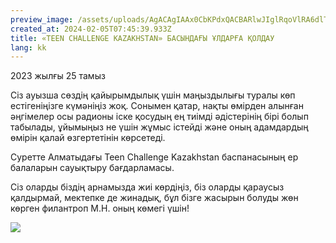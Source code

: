 ```yaml
---
preview_image: /assets/uploads/AgACAgIAAx0CbKPdxQACBARlwJIglRqoVlRA6dlTO_ffbbUTawACE-IxG-qZCEoLAAGN9-jSb8oBAAMCAAN5AAM0BA
created_at: 2024-02-05T07:45:39.933Z
title: «TEEN CHALLENGE KAZAKHSTAN» БАСЫНДАҒЫ ҰЛДАРҒА ҚОЛДАУ
lang: kk
---
```


2023 жылғы 25 тамыз

Сіз ауызша сөздің қайырымдылық үшін маңыздылығы туралы көп естігеніңізге күмәніңіз жоқ. Сонымен қатар, нақты өмірден алынған әңгімелер осы радионы іске қосудың ең тиімді әдістерінің бірі болып табылады, ұйымыңыз не үшін жұмыс істейді және оның адамдардың өмірін қалай өзгертетінін көрсетеді.

Суретте Алматыдағы Teen Challenge Kazakhstan баспанасының ер балаларын сауықтыру бағдарламасы.

Сіз оларды біздің арнамызда жиі көрдіңіз, біз оларды қараусыз қалдырмай, мектепке де жинадық, бұл бізге жасырын болуды жөн көрген филантроп М.Н. оның көмегі үшін!

![](/assets/uploads/AgACAgIAAx0CbKPdxQACBAVlwJIgGfl0eRgjl5y1FBHLlY0NgwACFOIxG-qZCEpK0eViXtvEuQEAAwIAA3kAAzQE)

